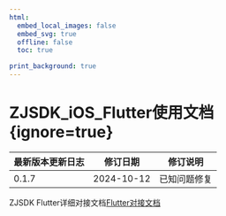 ```yaml
---
html:
  embed_local_images: false
  embed_svg: true
  offline: false
  toc: true

print_background: true
---
```


# ZJSDK_iOS_Flutter使用文档 {ignore=true}

| 最新版本更新日志 | 修订日期  | 修订说明       |
| -- | -- | -- |
| 0.1.7 | 2024-10-12 | 已知问题修复 |

ZJSDK Flutter详细对接文档[Flutter对接文档](https://static-1318684143.cos.ap-shanghai.myqcloud.com/sdk-downloads/docs/flutter/ios/index.html)